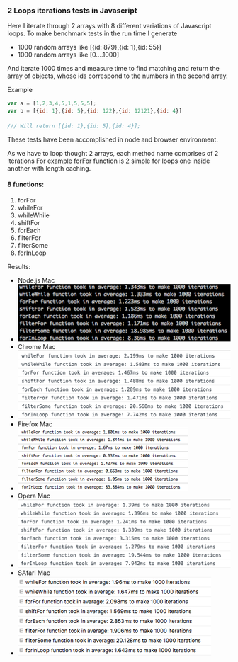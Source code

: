 ### 2 Loops iterations tests in Javascript ###

Here I iterate through 2 arrays with 8 different variations of Javascript loops.
To make benchmark tests in the run time I generate
- 1000 random arrays like [{id: 879},{id: 1},{id: 55}]
- 1000 random arrays like [0....1000]

And iterate 1000 times and measure time to find matching and return the array of objects, whose ids correspond to the numbers in the second array.

Example
```Javascript
var a = [1,2,3,4,5,1,5,5,5];
var b = [{id: 1},{id: 5},{id: 122},{id: 12121},{id: 4}]

/// Will return [{id: 1},{id: 5},{id: 4}];

```
These tests have been accomplished in node and browser environment.

As we have to loop thought 2 arrays, each method name comprises of 2 iterations
For example forFor function is 2 simple for loops one inside another with length caching.
#### 8 functions: ####

1. forFor
2. whileFor
3. whileWhile
4. shiftFor
5. forEach
6. filterFor
7. filterSome
8. forInLoop

Results:

* Node.js Mac
* ![Node](https://github.com/mikhailrojo/filterArrayChecks/blob/master/webtest/img/node.png "Node.js")
* Chrome Mac
* ![Node](https://github.com/mikhailrojo/filterArrayChecks/blob/master/webtest/img/chrome.png "Node.js")
* Firefox Mac
* ![Node](https://github.com/mikhailrojo/filterArrayChecks/blob/master/webtest/img/firefox.png "Node.js")
* Opera Mac
* ![Node](https://github.com/mikhailrojo/filterArrayChecks/blob/master/webtest/img/opera.png "Node.js")
* SAfari Mac
* ![Node](https://github.com/mikhailrojo/filterArrayChecks/blob/master/webtest/img/safari.png "Node.js")
